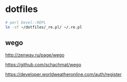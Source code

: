dotfiles
========

```bash
# perl Devel::REPL
ln -sf ~/dotfiles/_re.pl/ ~/.re.pl
```



wego
----
http://zenway.ru/page/wego

https://github.com/schachmat/wego

https://developer.worldweatheronline.com/auth/register

[//]: # (API code: 30b9ef647c03072d01f3cbc0347d8)
